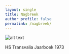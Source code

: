 ```yaml
---
layout: single
title: Nagbreek 
author_profile: false
permalink: /nagbreek/
--- 
```


![alt text](image/nagbree.png "Nagbreek")

HS Transvalia Jaarboek 1973
